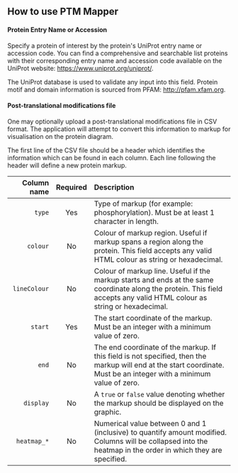 ## How to use PTM Mapper

#### Protein Entry Name or Accession

Specify a protein of interest by the protein's UniProt entry name or accession code. You can find a comprehensive and searchable list proteins with their corresponding entry name and accession code available on the UniProt website: https://www.uniprot.org/uniprot/.

The UniProt database is used to validate any input into this field. Protein motif and domain information is sourced from PFAM: http://pfam.xfam.org.

#### Post-translational modifications file

One may optionally upload a post-translational modifications file in CSV format. The application will attempt to convert this information to markup for visualisation on the protein diagram.

The first line of the CSV file should be a header which identifies the information which can be found in each column. Each line following the header will define a new protein markup.

|Column name|Required|Description|
|-:|:-:|:-|
|`type`|Yes|Type of markup (for example: phosphorylation). Must be at least 1 character in length.|
|`colour`|No|Colour of markup region. Useful if markup spans a region along the protein. This field accepts any valid HTML colour as string or hexadecimal.|
|`lineColour`|No|Colour of markup line. Useful if the markup starts and ends at the same coordinate along the protein. This field accepts any valid HTML colour as string or hexadecimal.|
|`start`|Yes|The start coordinate of the markup. Must be an integer with a minimum value of zero.|
|`end`|No|The end coordinate of the markup. If this field is not specified, then the markup will end at the start coordinate. Must be an integer with a minimum value of zero.|
|`display`|No|A `true` or `false` value denoting whether the markup should be displayed on the graphic.|
|`heatmap_*`|No|Numerical value between 0 and 1 (inclusive) to quantify amount modified. Columns will be collapsed into the heatmap in the order in which they are specified.|
